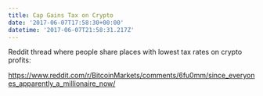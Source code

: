 ```yaml
---
title: Cap Gains Tax on Crypto
date: '2017-06-07T17:58:30+00:00'
datetime: '2017-06-07T21:58:31.217Z'
---
```



Reddit thread where people share places with lowest tax rates on crypto profits:

https://www.reddit.com/r/BitcoinMarkets/comments/6fu0mm/since_everyones_apparently_a_millionaire_now/

